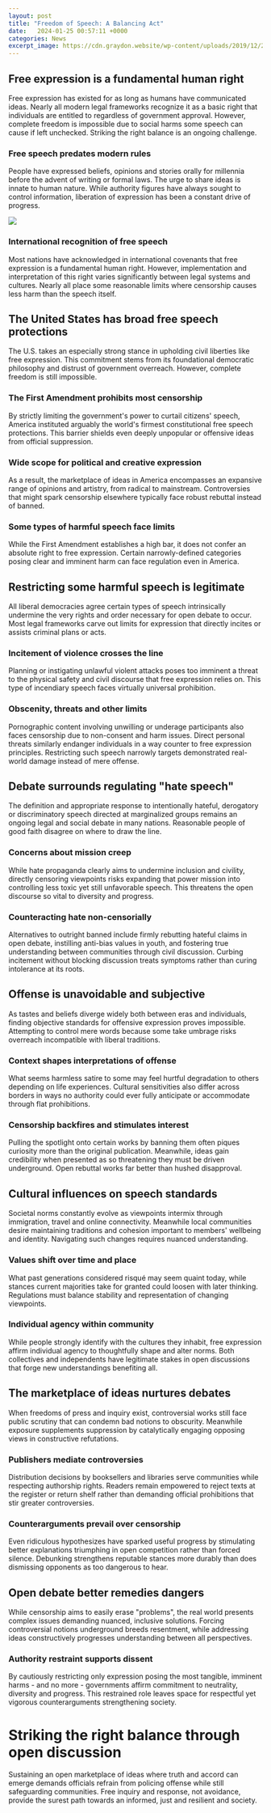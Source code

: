 ```yaml
---
layout: post
title: "Freedom of Speech: A Balancing Act"
date:   2024-01-25 00:57:11 +0000
categories: News
excerpt_image: https://cdn.graydon.website/wp-content/uploads/2019/12/24072547/balancing-free-speech-civility-in-the-workplace.jpg
---
```

## Free expression is a fundamental human right
Free expression has existed for as long as humans have communicated ideas. Nearly all modern legal frameworks recognize it as a basic right that individuals are entitled to regardless of government approval. However, complete freedom is impossible due to social harms some speech can cause if left unchecked. Striking the right balance is an ongoing challenge.

### Free speech predates modern rules
People have expressed beliefs, opinions and stories orally for millennia before the advent of writing or formal laws. The urge to share ideas is innate to human nature. While authority figures have always sought to control information, liberation of expression has been a constant drive of progress.


![](https://cdn.graydon.website/wp-content/uploads/2019/12/24072547/balancing-free-speech-civility-in-the-workplace.jpg)
### International recognition of free speech  
Most nations have acknowledged in international covenants that free expression is a fundamental human right. However, implementation and interpretation of this right varies significantly between legal systems and cultures. Nearly all place some reasonable limits where censorship causes less harm than the speech itself. 

## The United States has broad free speech protections
The U.S. takes an especially strong stance in upholding civil liberties like free expression. This commitment stems from its foundational democratic philosophy and distrust of government overreach. However, complete freedom is still impossible.

### The First Amendment prohibits most censorship
By strictly limiting the government's power to curtail citizens' speech, America instituted arguably the world's firmest constitutional free speech protections. This barrier shields even deeply unpopular or offensive ideas from official suppression.

### Wide scope for political and creative expression   
As a result, the marketplace of ideas in America encompasses an expansive range of opinions and artistry, from radical to mainstream. Controversies that might spark censorship elsewhere typically face robust rebuttal instead of banned.

### Some types of harmful speech face limits
While the First Amendment establishes a high bar, it does not confer an absolute right to free expression. Certain narrowly-defined categories posing clear and imminent harm can face regulation even in America.

## Restricting some harmful speech is legitimate
All liberal democracies agree certain types of speech intrinsically undermine the very rights and order necessary for open debate to occur. Most legal frameworks carve out limits for expression that directly incites or assists criminal plans or acts.

### Incitement of violence crosses the line   
Planning or instigating unlawful violent attacks poses too imminent a threat to the physical safety and civil discourse that free expression relies on. This type of incendiary speech faces virtually universal prohibition.

### Obscenity, threats and other limits  
Pornographic content involving unwilling or underage participants also faces censorship due to non-consent and harm issues. Direct personal threats similarly endanger individuals in a way counter to free expression principles. Restricting such speech narrowly targets demonstrated real-world damage instead of mere offense.

## Debate surrounds regulating "hate speech"
The definition and appropriate response to intentionally hateful, derogatory or discriminatory speech directed at marginalized groups remains an ongoing legal and social debate in many nations. Reasonable people of good faith disagree on where to draw the line.

### Concerns about mission creep 
While hate propaganda clearly aims to undermine inclusion and civility, directly censoring viewpoints risks expanding that power mission into controlling less toxic yet still unfavorable speech. This threatens the open discourse so vital to diversity and progress. 

### Counteracting hate non-censorially
Alternatives to outright banned include firmly rebutting hateful claims in open debate, instilling anti-bias values in youth, and fostering true understanding between communities through civil discussion. Curbing incitement without blocking discussion treats symptoms rather than curing intolerance at its roots.

## Offense is unavoidable and subjective
As tastes and beliefs diverge widely both between eras and individuals, finding objective standards for offensive expression proves impossible. Attempting to control mere words because some take umbrage risks overreach incompatible with liberal traditions.

### Context shapes interpretations of offense   
What seems harmless satire to some may feel hurtful degradation to others depending on life experiences. Cultural sensitivities also differ across borders in ways no authority could ever fully anticipate or accommodate through flat prohibitions. 

### Censorship backfires and stimulates interest
Pulling the spotlight onto certain works by banning them often piques curiosity more than the original publication. Meanwhile, ideas gain credibility when presented as so threatening they must be driven underground. Open rebuttal works far better than hushed disapproval.

## Cultural influences on speech standards  
Societal norms constantly evolve as viewpoints intermix through immigration, travel and online connectivity. Meanwhile local communities desire maintaining traditions and cohesion important to members' wellbeing and identity. Navigating such changes requires nuanced understanding.

### Values shift over time and place
What past generations considered risqué may seem quaint today, while stances current majorities take for granted could loosen with later thinking. Regulations must balance stability and representation of changing viewpoints. 

### Individual agency within community  
While people strongly identify with the cultures they inhabit, free expression affirm individual agency to thoughtfully shape and alter norms. Both collectives and independents have legitimate stakes in open discussions that forge new understandings benefiting all.

## The marketplace of ideas nurtures debates
When freedoms of press and inquiry exist, controversial works still face public scrutiny that can condemn bad notions to obscurity. Meanwhile exposure supplements suppression by catalytically engaging opposing views in constructive refutations. 

### Publishers mediate controversies  
Distribution decisions by booksellers and libraries serve communities while respecting authorship rights. Readers remain empowered to reject texts at the register or return shelf rather than demanding official prohibitions that stir greater controversies.

### Counterarguments prevail over censorship   
Even ridiculous hypothesizes have sparked useful progress by stimulating better explanations triumphing in open competition rather than forced silence. Debunking strengthens reputable stances more durably than does dismissing opponents as too dangerous to hear.

## Open debate better remedies dangers   
While censorship aims to easily erase "problems", the real world presents complex issues demanding nuanced, inclusive solutions. Forcing controversial notions underground breeds resentment, while addressing ideas constructively progresses understanding between all perspectives. 

### Authority restraint supports dissent  
By cautiously restricting only expression posing the most tangible, imminent harms - and no more - governments affirm commitment to neutrality, diversity and progress. This restrained role leaves space for respectful yet vigorous counterarguments strengthening society.

# Striking the right balance through open discussion
Sustaining an open marketplace of ideas where truth and accord can emerge demands officials refrain from policing offense while still safeguarding communities. Free inquiry and response, not avoidance, provide the surest path towards an informed, just and resilient and society.